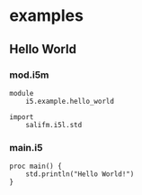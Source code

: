 # examples

## Hello World

### mod.i5m

```i5m
module
    i5.example.hello_world

import
    salifm.i5l.std
```

### main.i5

```i5
proc main() {
    std.println("Hello World!")
}
```
